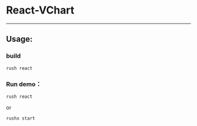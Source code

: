 # React-VChart

---

## Usage:

### build

```
rush react
```

### Run demo：

```
rush react
```

or

```
rushx start
```
